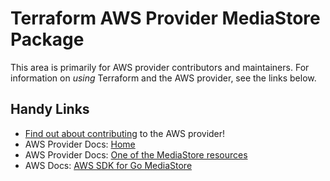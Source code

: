 # Terraform AWS Provider MediaStore Package

This area is primarily for AWS provider contributors and maintainers. For information on _using_ Terraform and the AWS provider, see the links below.


## Handy Links

* [Find out about contributing](../../../docs/contributing) to the AWS provider!
* AWS Provider Docs: [Home](https://registry.terraform.io/providers/hashicorp/aws/latest/docs)
* AWS Provider Docs: [One of the MediaStore resources](https://registry.terraform.io/providers/hashicorp/aws/latest/docs/resources/media_store_container)
* AWS Docs: [AWS SDK for Go MediaStore](https://docs.aws.amazon.com/sdk-for-go/api/service/mediastore/)
